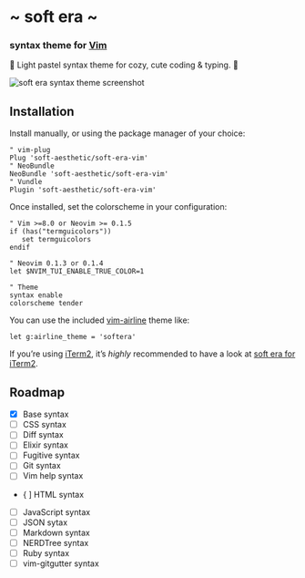# \~ soft era \~

### syntax theme for [Vim](https://www.vim.org/)

🌸 Light pastel syntax theme for cozy, cute coding & typing. 🌱

![soft era syntax theme screenshot](screenshot.png)

## Installation

Install manually, or using the package manager of your choice:

```viml
" vim-plug
Plug 'soft-aesthetic/soft-era-vim'
" NeoBundle
NeoBundle 'soft-aesthetic/soft-era-vim'
" Vundle
Plugin 'soft-aesthetic/soft-era-vim'
```

Once installed, set the colorscheme in your configuration:

```viml
" Vim >=8.0 or Neovim >= 0.1.5
if (has("termguicolors"))
   set termguicolors
endif

" Neovim 0.1.3 or 0.1.4
let $NVIM_TUI_ENABLE_TRUE_COLOR=1

" Theme
syntax enable
colorscheme tender
```

You can use the included [vim-airline](https://github.com/vim-airline/vim-airline)
theme like:

```viml
let g:airline_theme = 'softera'
```

If you’re using [iTerm2](https://www.iterm2.com/), it’s *highly* recommended
to have a look at [soft era for iTerm2](https://github.com/soft-aesthetic/soft-era-iterm2).

## Roadmap

* [x] Base syntax
* [ ] CSS syntax
* [ ] Diff syntax
* [ ] Elixir syntax
* [ ] Fugitive syntax
* [ ] Git syntax
* [ ] Vim help syntax
* { ] HTML syntax
* [ ] JavaScript syntax
* [ ] JSON sytax
* [ ] Markdown syntax
* [ ] NERDTree syntax
* [ ] Ruby syntax
* [ ] vim-gitgutter syntax
